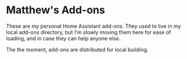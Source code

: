 # Matthew's Add-ons

These are my personal Home Assistant add-ons. They used to live in my local add-ons directory, but I'm slowly moving them here for ease of loading, and in case they can help anyone else.

The the moment, add-ons are distributed for local building.
